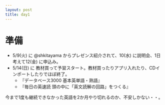 ```yaml
---
layout: post
title: day1
---
```


# 準備
- 5/9(火) に @shkitayama からプレゼンス紹介されて、10(水) に説明会、1日考えて12(金) に申込み。
- 5/14(日) に 教材買って予習スタート。教材買ったりアプリ入れたり、CDインポートしたりでほぼ終了。
    - 『データベース3000 基本英単語・熟語』
    - 『毎日の英速読 頭の中に「英文読解の回路」をつくる』

今まで1度も継続できなかった英語を2か月やり切れるのか、不安しかない・・。
